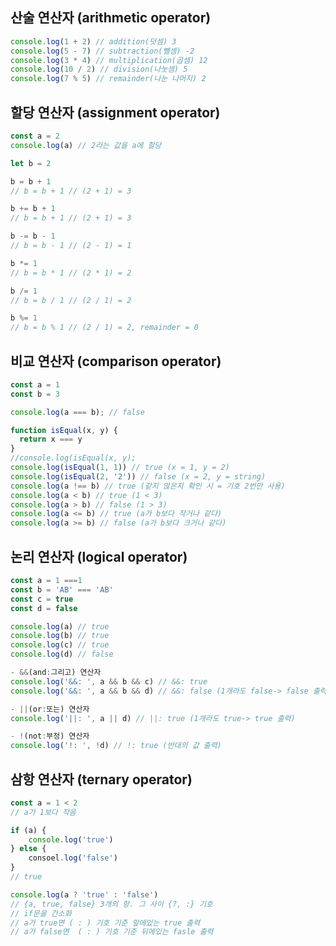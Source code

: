 ## 산술 연산자 (arithmetic operator)
```javascript
console.log(1 + 2) // addition(덧셈) 3
console.log(5 - 7) // subtraction(뺄셈) -2
console.log(3 * 4) // multiplication(곱셈) 12
console.log(10 / 2) // division(나눗셈) 5
console.log(7 % 5) // remainder(나눈 나머지) 2
```

## 할당 연산자 (assignment operator)
```javascript
const a = 2
console.log(a) // 2라는 값을 a에 할당
```
```javascript
let b = 2

b = b + 1
// b = b + 1 // (2 + 1) = 3
```
```javascript
b += b + 1
// b = b + 1 // (2 + 1) = 3
```
```javascript
b -= b - 1
// b = b - 1 // (2 - 1) = 1
```
```javascript
b *= 1
// b = b * 1 // (2 * 1) = 2
```
```javascript
b /= 1
// b = b / 1 // (2 / 1) = 2
```
```javascript
b %= 1
// b = b % 1 // (2 / 1) = 2, remainder = 0
```

## 비교 연산자 (comparison operator)
```javascript
const a = 1
const b = 3

console.log(a === b); // false

function isEqual(x, y) {
  return x === y
}
//console.log(isEqual(x, y);
console.log(isEqual(1, 1)) // true (x = 1, y = 2)
console.log(isEqual(2, '2')) // false (x = 2, y = string)
console.log(a !== b) // true (같지 않은지 확인 시 = 기호 2번만 사용)
console.log(a < b) // true (1 < 3)
console.log(a > b) // false (1 > 3)
console.log(a <= b) // true (a가 b보다 작거나 같다)
console.log(a >= b) // false (a가 b보다 크거나 같다)
```

## 논리 연산자 (logical operator)
```javascript
const a = 1 ===1
const b = 'AB' === 'AB'
const c = true
const d = false

console.log(a) // true
console.log(b) // true
console.log(c) // true
console.log(d) // false

- &&(and:그리고) 연산자
console.log('&&: ', a && b && c) // &&: true
console.log('&&: ', a && b && d) // &&: false (1개라도 false-> false 출력)

- ||(or:또는) 연산자
console.log('||: ', a || d) // ||: true (1개라도 true-> true 출력)

- !(not:부정) 연산자
console.log('!: ', !d) // !: true (반대의 값 출력)
```

## 삼항 연산자 (ternary operator)
```javascript
const a = 1 < 2
// a가 1보다 작음

if (a) {
	console.log('true')
} else {
	consoel.log('false')
}
// true

console.log(a ? 'true' : 'false')
// {a, true, false} 3개의 항. 그 사이 {?, :} 기호
// if문을 간소화
// a가 true면 ( : ) 기호 기준 앞에있는 true 출력
// a가 false면  ( : ) 기호 기준 뒤에있는 fasle 출력
```
